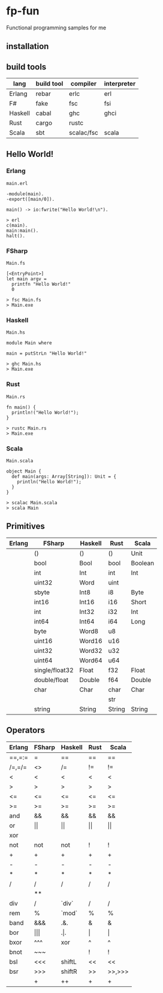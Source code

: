 fp-fun
======

Functional programming samples for me

## installation

## build tools
| lang    | build tool | compiler   | interpreter |
| ------- | ---------- | ---------- | ----------- |
| Erlang  | rebar      | erlc       | erl         |
| F#      | fake       | fsc        | fsi         |
| Haskell | cabal      | ghc        | ghci        |
| Rust    | cargo      | rustc      |             |
| Scala   | sbt        | scalac/fsc | scala       |

## Hello World!

### Erlang
`main.erl`
~~~
-module(main).
-export([main/0]).

main() -> io:fwrite("Hello World!\n").
~~~

~~~
> erl
c(main).
main:main().
halt().
~~~

### FSharp
`Main.fs`
~~~
[<EntryPoint>]
let main argv =
  printfn "Hello World!"
  0
~~~
~~~
> fsc Main.fs
> Main.exe
~~~

### Haskell
`Main.hs`
~~~
module Main where

main = putStrLn "Hello World!"
~~~
~~~
> ghc Main.hs
> Main.exe
~~~

### Rust
`Main.rs`
~~~
fn main() {
  println!("Hello World!");
}
~~~
~~~
> rustc Main.rs
> Main.exe
~~~

### Scala
`Main.scala`
~~~
object Main {
  def main(args: Array[String]): Unit = {
    println("Hello World!");
  }
}
~~~
~~~
> scalac Main.scala
> scala Main
~~~

## Primitives
| Erlang | FSharp         | Haskell | Rust   | Scala   |
| ------ | -------------- | ------- | ------ | ------- |
|        | ()             | ()      | ()     | Unit    |
|        | bool           | Bool    | bool   | Boolean |
|        | int            | Int     | int    | Int     |
|        | uint32         | Word    | uint   |         |
|        | sbyte          | Int8    | i8     | Byte    |
|        | int16          | Int16   | i16    | Short   |
|        | int            | Int32   | i32    | Int     |
|        | int64          | Int64   | i64    | Long    |
|        | byte           | Word8   | u8     |         |
|        | uint16         | Word16  | u16    |         |
|        | uint32         | Word32  | u32    |         |
|        | uint64         | Word64  | u64    |         |
|        | single/float32 | Float   | f32    | Float   |
|        | double/float   | Double  | f64    | Double  |
|        | char           | Char    | char   | Char    |
|        |                |         | str    |         |
|        | string         | String  | String | String  |

## Operators
| Erlang    | FSharp             | Haskell      | Rust         | Scala        |
| --------- | ------------------ | ------------ | ------------ | ------------ |
| ==,=:=    | =                  | ==           | ==           | ==           |
| /=,=/=    | <>                 | /=           | !=           | !=           |
| <         | <                  | <            | <            | <            |
| >         | >                  | >            | >            | >            |
| <=        | <=                 | <=           | <=           | <=           |
| >=        | >=                 | >=           | >=           | >=           |
| and       | &&                 | &&           | &&           | &&           |
| or        | &#124;&#124;       | &#124;&#124; | &#124;&#124; | &#124;&#124; |
| xor       |                    |              |              |              |
| not       | not                | not          | !            | !            |
| +         | +                  | +            | +            | +            |
| -         | -                  | -            | -            | -            |
| *         | *                  | *            | *            | *            |
| /         | /                  | /            | /            | /            |
|           | **                 |              |              |              |
| div       | /                  | \`div\`      | /            | /            |
| rem       | %                  | \`mod\`      | %            | %            |
| band      | &&&                | .&.          | &            | &            |
| bor       | &#124;&#124;&#124; | .&#124;.     | &#124;       | &#124;       |
| bxor      | ^^^                | xor          | ^            | ^            |
| bnot      | ~~~                |              | !            | !            |
| bsl       | <<<                | shiftL       | <<           | <<           |
| bsr       | >>>                | shiftR       | >>           | >>,>>>       |
|           | +                  | ++           | +            | +            |
